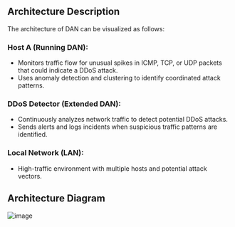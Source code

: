 ## Architecture Description
The architecture of DAN can be visualized as follows:

### Host A (Running DAN):

- Monitors traffic flow for unusual spikes in ICMP, TCP, or UDP packets that could indicate a DDoS attack.
- Uses anomaly detection and clustering to identify coordinated attack patterns.
### DDoS Detector (Extended DAN):

- Continuously analyzes network traffic to detect potential DDoS attacks.
- Sends alerts and logs incidents when suspicious traffic patterns are identified.
### Local Network (LAN):

- High-traffic environment with multiple hosts and potential attack vectors.

## Architecture Diagram

![image](https://github.com/user-attachments/assets/f67bd19d-907b-4692-8648-d72d033a0727)
